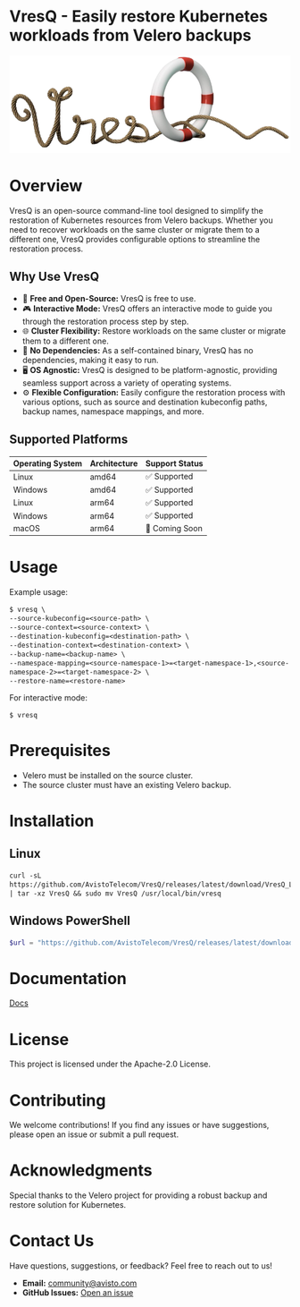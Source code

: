 # VresQ - Easily restore Kubernetes workloads from Velero backups
![image](images/vresq-logo.png)

# Overview
VresQ is an open-source command-line tool designed to simplify the restoration of Kubernetes resources from Velero backups. Whether you need to recover workloads on the same cluster or migrate them to a different one, VresQ provides configurable options to streamline the restoration process.

## Why Use VresQ
- 💸 **Free and Open-Source:** VresQ is free to use.
- 🎮 **Interactive Mode:** VresQ offers an interactive mode to guide you through the restoration process step by step.
- 🌐 **Cluster Flexibility:** Restore workloads on the same cluster or migrate them to a different one.
- 🚀 **No Dependencies:** As a self-contained binary, VresQ has no dependencies, making it easy to run.
- 🖥️ **OS Agnostic:** VresQ is designed to be platform-agnostic, providing seamless support across a variety of operating systems.
- ⚙️ **Flexible Configuration:** Easily configure the restoration process with various options, such as source and destination kubeconfig paths, backup names, namespace mappings, and more.

## Supported Platforms

| Operating System | Architecture | Support Status |
| ----------------- | ------------ | -------------- |
| Linux             | amd64        | ✅ Supported   |
| Windows           | amd64        | ✅ Supported   |
| Linux             | arm64        | ✅ Supported   |
| Windows           | arm64        | ✅ Supported   |
| macOS             | arm64        | 🚧 Coming Soon  |

# Usage
Example usage:
```shell
$ vresq \
--source-kubeconfig=<source-path> \
--source-context=<source-context> \
--destination-kubeconfig=<destination-path> \
--destination-context=<destination-context> \
--backup-name=<backup-name> \
--namespace-mapping=<source-namespace-1>=<target-namespace-1>,<source-namespace-2>=<target-namespace-2> \
--restore-name=<restore-name>
```
For interactive mode:
```shell
$ vresq
```
# Prerequisites
- Velero must be installed on the source cluster.
- The source cluster must have an existing Velero backup.

# Installation
## Linux
```shell
curl -sL https://github.com/AvistoTelecom/VresQ/releases/latest/download/VresQ_Linux_x86_64.tar.gz | tar -xz VresQ && sudo mv VresQ /usr/local/bin/vresq
```

## Windows PowerShell
```powershell
$url = "https://github.com/AvistoTelecom/VresQ/releases/latest/download/VresQ_Windows_x86_64.zip"; Invoke-WebRequest -Uri $url -OutFile ".\VresQ_Windows_x86_64.zip"; Expand-Archive -Path ".\VresQ_Windows_x86_64.zip" -DestinationPath .\VresQ -Force

```

# Documentation
[Docs](./docs/)

# License
This project is licensed under the Apache-2.0 License.

# Contributing
We welcome contributions! If you find any issues or have suggestions, please open an issue or submit a pull request.

# Acknowledgments
Special thanks to the Velero project for providing a robust backup and restore solution for Kubernetes.

# Contact Us
Have questions, suggestions, or feedback? Feel free to reach out to us!

- **Email:** [community@avisto.com](mailto:community@avisto.com)
- **GitHub Issues:** [Open an issue](https://github.com/AvistoTelecom/VresQ/issues/new)
